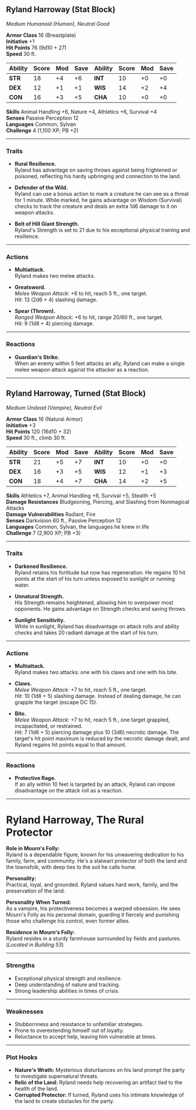 ## **Ryland Harroway (Stat Block)**

*Medium Humanoid (Human), Neutral Good*

**Armor Class** 16 (Breastplate)  
**Initiative** +1  
**Hit Points** 76 (9d10 + 27)  
**Speed** 30 ft.

| Ability   | Score | Mod | Save | Ability   | Score | Mod | Save |
|-----------|-------|-----|------|-----------|-------|-----|------|
| **STR**   | 18    | +4  | +6   | **INT**   | 10    | +0  | +0   |
| **DEX**   | 12    | +1  | +1   | **WIS**   | 14    | +2  | +4   |
| **CON**   | 16    | +3  | +5   | **CHA**   | 10    | +0  | +0   |

**Skills** Animal Handling +6, Nature +4, Athletics +6, Survival +4  
**Senses** Passive Perception 12  
**Languages** Common, Sylvan  
**Challenge** 4 (1,100 XP; PB +2)

---

### **Traits**

- **Rural Resilience.**  
  Ryland has advantage on saving throws against being frightened or poisoned, reflecting his hardy upbringing and connection to the land.

- **Defender of the Wild.**  
  Ryland can use a bonus action to mark a creature he can see as a threat for 1 minute. While marked, he gains advantage on Wisdom (Survival) checks to track the creature and deals an extra 1d6 damage to it on weapon attacks.

- **Belt of Hill Giant Strength.**  
  Ryland's Strength is set to 21 due to his exceptional physical training and resilience.

---

### **Actions**

- **Multiattack.**  
  Ryland makes two melee attacks.

- **Greatsword.**  
  *Melee Weapon Attack:* +6 to hit, reach 5 ft., one target.  
  *Hit:* 13 (2d6 + 4) slashing damage.

- **Spear (Thrown).**  
  *Ranged Weapon Attack:* +6 to hit, range 20/60 ft., one target.  
  *Hit:* 9 (1d8 + 4) piercing damage.

---

### **Reactions**

- **Guardian's Strike.**  
  When an enemy within 5 feet attacks an ally, Ryland can make a single melee weapon attack against the attacker as a reaction.

---

## **Ryland Harroway, Turned (Stat Block)**

*Medium Undead (Vampire), Neutral Evil*

**Armor Class** 16 (Natural Armor)  
**Initiative** +3  
**Hit Points** 120 (16d10 + 32)  
**Speed** 30 ft., climb 30 ft.

| Ability   | Score | Mod | Save | Ability   | Score | Mod | Save |
|-----------|-------|-----|------|-----------|-------|-----|------|
| **STR**   | 21    | +5  | +7   | **INT**   | 10    | +0  | +0   |
| **DEX**   | 16    | +3  | +5   | **WIS**   | 12    | +1  | +3   |
| **CON**   | 18    | +4  | +7   | **CHA**   | 14    | +2  | +5   |

**Skills** Athletics +7, Animal Handling +6, Survival +5, Stealth +5  
**Damage Resistances** Bludgeoning, Piercing, and Slashing from Nonmagical Attacks  
**Damage Vulnerabilities** Radiant, Fire  
**Senses** Darkvision 60 ft., Passive Perception 12  
**Languages** Common, Sylvan, the languages he knew in life  
**Challenge** 7 (2,900 XP; PB +3)

---

### **Traits**

- **Darkened Resilience.**  
  Ryland retains his fortitude but now has regeneration. He regains 10 hit points at the start of his turn unless exposed to sunlight or running water.

- **Unnatural Strength.**  
  His Strength remains heightened, allowing him to overpower most opponents. He gains advantage on Strength checks and saving throws.

- **Sunlight Sensitivity.**  
  While in sunlight, Ryland has disadvantage on attack rolls and ability checks and takes 20 radiant damage at the start of his turn.

---

### **Actions**

- **Multiattack.**  
  Ryland makes two attacks: one with his claws and one with his bite.

- **Claws.**  
  *Melee Weapon Attack:* +7 to hit, reach 5 ft., one target.  
  *Hit:* 10 (1d8 + 5) slashing damage. Instead of dealing damage, he can grapple the target (escape DC 15).

- **Bite.**  
  *Melee Weapon Attack:* +7 to hit, reach 5 ft., one target grappled, incapacitated, or restrained.  
  *Hit:* 7 (1d6 + 5) piercing damage plus 10 (3d6) necrotic damage. The target's hit point maximum is reduced by the necrotic damage dealt, and Ryland regains hit points equal to that amount.

---

### **Reactions**

- **Protective Rage.**  
  If an ally within 10 feet is targeted by an attack, Ryland can impose disadvantage on the attack roll as a reaction.

---

# **Ryland Harroway, The Rural Protector**

**Role in Mourn's Folly:**  
Ryland is a dependable figure, known for his unwavering dedication to his family, farm, and community. He's a stalwart protector of both the land and the townsfolk, with deep ties to the soil he calls home.

**Personality:**  
Practical, loyal, and grounded. Ryland values hard work, family, and the preservation of the land.

**Personality When Turned:**  
As a vampire, his protectiveness becomes a warped obsession. He sees Mourn's Folly as his personal domain, guarding it fiercely and punishing those who challenge his control, even former allies.

**Residence in Mourn's Folly:**  
Ryland resides in a sturdy farmhouse surrounded by fields and pastures.  
(*Located in Building 53*)

---

### **Strengths**

- Exceptional physical strength and resilience.  
- Deep understanding of nature and tracking.  
- Strong leadership abilities in times of crisis.

---

### **Weaknesses**

- Stubbornness and resistance to unfamiliar strategies.  
- Prone to overextending himself out of loyalty.  
- Reluctance to accept help, leaving him vulnerable at times.

---

### **Plot Hooks**

- **Nature's Wrath:** Mysterious disturbances on his land prompt the party to investigate supernatural threats.  
- **Relic of the Land:** Ryland needs help recovering an artifact tied to the health of the land.  
- **Corrupted Protector:** If turned, Ryland uses his intimate knowledge of the land to create obstacles for the party.
